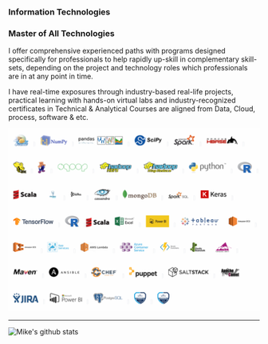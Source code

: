 ### Information Technologies

### Master of All Technologies

I offer comprehensive experienced paths with programs designed specifically for professionals to help rapidly up-skill in complementary skill-sets, depending on the project and technology roles which professionals are in at any point in time.

I have real-time exposures through industry-based real-life projects, practical learning with hands-on virtual labs and industry-recognized certificates in Technical & Analytical Courses are aligned from Data, Cloud, process, software & etc.

<img width="964" alt="Tools" src="https://raw.githubusercontent.com/michwen/michwen/main/2021.png">
 
<!--
**michwen/michwen** is a ✨ _special_ ✨ repository because its `README.md` (this file) appears on your GitHub profile.

Here are some ideas to get you started:

- 🔭 I’m currently working on ...
- 🌱 I’m currently learning ...
- 👯 I’m looking to collaborate on ...
- 🤔 I’m looking for help with ...
- 💬 Ask me about ...
- 📫 How to reach me: ...
- 😄 Pronouns: ...
- ⚡ Fun fact: ...
-->


---
![Mike's github stats](https://github-readme-stats.vercel.app/api?username=michwen&show_icons=true)
